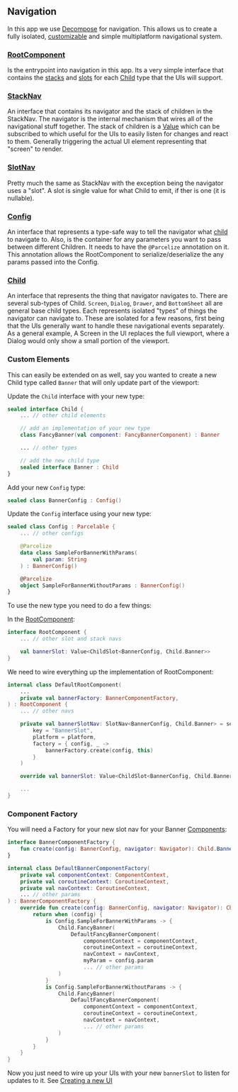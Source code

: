 ## Navigation

In this app we use [Decompose](https://github.com/arkivanov/Decompose) for navigation. This allows
us to create a fully isolated, [customizable](#custom-elements) and simple multiplatform navigational system.

### [RootComponent](src/commonMain/kotlin/com/weesnerDevelopment/navigation/RootComponent.kt)

Is the entrypoint into navigation in this app. Its a very simple interface that contains
the [stacks](#stacknav) and [slots](#slotnav) for each [Child](#child) type that the UIs will
support.

### [StackNav](src/commonMain/kotlin/com/weesnerDevelopment/navigation/StackNav.kt)

An interface that contains its navigator and the stack of children in the StackNav. The navigator is
the internal mechanism that wires all of the navigational stuff together. The stack of children is
a [Value](https://arkivanov.github.io/Decompose/getting-started/quick-start/#using-value-from-decompose)
which can be subscribed to which useful for the UIs to easily listen for changes and react to them.
Generally triggering the actual UI element representing that "screen" to render.

### [SlotNav](src/commonMain/kotlin/com/weesnerDevelopment/navigation/StackNav.kt)

Pretty much the same as StackNav with the exception being the navigator uses a "slot". A slot is
single value for what Child to emit, if ther is one (it is nullable).

### [Config](src/commonMain/kotlin/com/weesnerDevelopment/navigation/Config.kt)

An interface that represents a type-safe way to tell the navigator what [child](#child) to navigate
to. Also, is the container for any parameters you want to pass between different Children. It needs
to have the `@Parcelize` annotation on it. This annotation allows the RootComponent to
serialize/deserialize the any params passed into the Config.

### [Child](src/commonMain/kotlin/com/weesnerDevelopment/navigation/Child.kt)

An interface that represents the thing that navigator navigates to. There are several sub-types of
Child. `Screen`, `Dialog`, `Drawer`, and `BottomSheet` all are general base child types. Each
represents isolated "types" of things the navigator can navigate to. These are isolated for a few
reasons, first being that the UIs generally want to handle these navigational events separately. As
a general example, A Screen in the UI replaces the full viewport, where a Dialog would only show a
small portion of the viewport.

### Custom Elements

This can easily be extended on as well, say you wanted to create a new Child type called `Banner`
that will only update part of the viewport:

Update the `Child` interface with your new type:

```kotlin
sealed interface Child {
    ... // other child elements

    // add an implementation of your new type
    class FancyBanner(val component: FancyBannerComponent) : Banner

    ... // other types

    // add the new child type
    sealed interface Banner : Child
}
```

Add your new `Config` type:

```kotlin
sealed class BannerConfig : Config()
```

Update the `Config` interface using your new type:

```kotlin
sealed class Config : Parcelable {
    ... // other configs

    @Parcelize
    data class SampleForBannerWithParams(
        val param: String
    ) : BannerConfig()

    @Parcelize
    object SampleForBannerWithoutParams : BannerConfig()
}
```

To use the new type you need to do a few things:

In the [RootComponent](#rootcomponent):

```kotlin
interface RootComponent {
    ... // other slot and stack navs

    val bannerSlot: Value<ChildSlot<BannerConfig, Child.Banner>>
}
```

We need to wire everything up the implementation of RootComponent:

```kotlin
internal class DefaultRootComponent(
    ...
    private val bannerFactory: BannerComponentFactory,
) : RootComponent {
    ... // other navs

    private val bannerSlotNav: SlotNav<BannerConfig, Child.Banner> = setupSlotNav(
        key = "BannerSlot",
        platform = platform,
        factory = { config, _ ->
            bannerFactory.create(config, this)
        }
    )

    override val bannerSlot: Value<ChildSlot<BannerConfig, Child.Banner>> = bannerSlotNav.slot

    ...
}
```

### Component Factory

You will need a Factory for your new slot nav for your
Banner [Components](../ui/readme.md#components):

```kotlin
interface BannerComponentFactory {
    fun create(config: BannerConfig, navigator: Navigator): Child.Banner
}

internal class DefaultBannerComponentFactory(
    private val componentContext: ComponentContext,
    private val coroutineContext: CoroutineContext,
    private val navContext: CoroutineContext,
    ... // other params
) : BannerComponentFactory {
    override fun create(config: BannerConfig, navigator: Navigator): Child.Banner {
        return when (config) {
            is Config.SampleForBannerWithParams -> {
                Child.FancyBanner(
                    DefaultFancyBannerComponent(
                        componentContext = componentContext,
                        coroutineContext = coroutineContext,
                        navContext = navContext,
                        myParam = config.param
                        ... // other params
                )
            }
            is Config.SampleForBannerWithoutParams -> {
                Child.FancyBanner(
                    DefaultFancyBannerComponent(
                        componentContext = componentContext,
                        coroutineContext = coroutineContext,
                        navContext = navContext,
                        ... // other params
                )
            }
        }
    }
}
```

Now you just need to wire up your UIs with your new `bannerSlot` to listen for updates to it.
See [Creating a new UI](../ui/readme.md)


